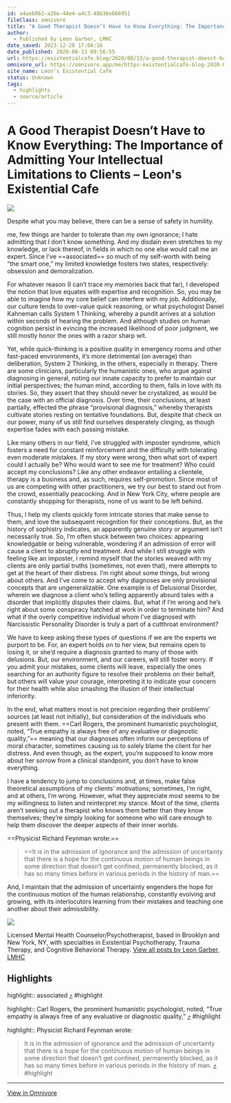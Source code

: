 ```yaml
---
id: a4aeb862-a26e-44e4-a4c3-48b36e666951
fileClass: omnivore
title: "A Good Therapist Doesn’t Have to Know Everything: The Importance of Admitting Your Intellectual Limitations to Clients – Leon&#39;s Existential Cafe - Leon's Existential Cafe"
author:
  - Published by Leon Garber, LMHC
date_saved: 2023-12-28 17:04:16
date_published: 2020-08-13 09:56:55
url: https://existentialcafe.blog/2020/08/13/a-good-therapist-doesnt-have-to-know-everything-the-importance-of-admitting-your-intellectual-limitations-to-clients/
omnivore_url: https://omnivore.app/me/https-existentialcafe-blog-2020-08-13-a-good-therapist-doesnt-ha-18cb274d7d6
site_name: Leon's Existential Cafe
status: Unknown
tags:
  - highlights
  - source/article
---
```


# A Good Therapist Doesn’t Have to Know Everything: The Importance of Admitting Your Intellectual Limitations to Clients – Leon's Existential Cafe

![](https://proxy-prod.omnivore-image-cache.app/720x405,sqBUCt_uZcp_B49J6-B4O43C7oYJTxwOT5-jBJ27HQNU/https://existentialcafedotblog.files.wordpress.com/2020/08/original.jpg) 

Despite what you may believe, there can be a sense of safety in humility.

me, few things are harder to tolerate than my own ignorance; I hate admitting that I don’t know something. And my disdain even stretches to my knowledge, or lack thereof, in fields in which no one else would call me an expert. Since I’ve ==associated== so much of my self-worth with being “the smart one,” my limited knowledge fosters two states, respectively: obsession and demoralization.

For whatever reason (I can’t trace my memories back that far), I developed the notion that love equates with expertise and recognition. So, you may be able to imagine how my core belief can interfere with my job. Additionally, our culture tends to over-value quick reasoning, or what psychologist Daniel Kahneman calls System 1 Thinking, whereby a pundit arrives at a solution within seconds of hearing the problem. And although studies on human cognition persist in evincing the increased likelihood of poor judgment, we still mostly honor the ones with a razor sharp wit.

Yet, while quick-thinking is a positive quality in emergency rooms and other fast-paced environments, it’s more detrimental (on average) than deliberation, System 2 Thinking, in the others, especially in therapy. There are some clinicians, particularly the humanistic ones, who argue against diagnosing in general, noting our innate capacity to prefer to maintain our initial perspectives; the human mind, according to them, falls in love with its stories. So, they assert that they should never be crystalized, as would be the case with an official diagnosis. Over time, their conclusions, at least partially, effected the phrase “provisional diagnosis,” whereby therapists cultivate stories resting on tentative foundations. But, despite that check on our power, many of us still find ourselves desperately clinging, as though expertise fades with each passing mistake.

Like many others in our field, I’ve struggled with imposter syndrome, which fosters a need for constant reinforcement and the difficulty with tolerating even moderate mistakes. If my story were wrong, then what sort of expert could I actually be? Who would want to see me for treatment? Who could accept my conclusions? Like any other endeavor entailing a clientele, therapy is a business and, as such, requires self-promotion. Since most of us are competing with other practitioners, we try our best to stand out from the crowd, essentially peacocking. And in New York City, where people are constantly shopping for therapists, none of us want to be left behind.

Thus, I help my clients quickly form intricate stories that make sense to them, and love the subsequent recognition for their conceptions. But, as the history of sophistry indicates, an apparently genuine story or argument isn’t necessarily true. So, I’m often stuck between two choices: appearing knowledgable or being vulnerable, wondering if an admission of error will cause a client to abruptly end treatment. And while I still struggle with feeling like an imposter, I remind myself that the stories weaved with my clients are only partial truths (sometimes, not even that), mere attempts to get at the heart of their distress. I’m right about some things, but wrong about others. And I’ve come to accept why diagnoses are only provisional concepts that are ungeneralizable. One example is of Delusional Disorder, wherein we diagnose a client who’s telling apparently absurd tales with a disorder that implicitly disputes their claims. But, what if I’m wrong and he’s right about some conspiracy hatched at work in order to terminate him? And what if the overly competitive individual whom I’ve diagnosed with Narcissistic Personality Disorder is truly a part of a cutthroat environment?

We have to keep asking these types of questions if we are the experts we purport to be. For, an expert holds on to her view, but remains open to losing it, or she’d require a diagnosis granted to many of those with delusions. But, our environment, and our careers, will still foster worry. If you admit your mistakes, some clients will leave, especially the ones searching for an authority figure to resolve their problems on their behalf, but others will value your courage, interpreting it to indicate your concern for their health while also smashing the illusion of their intellectual inferiority.

In the end, what matters most is not precision regarding their problems’ sources (at least not initially), but consideration of the individuals who present with them. ==Carl Rogers, the prominent humanistic psychologist, noted, “True empathy is always free of any evaluative or diagnostic quality,”== meaning that our diagnoses often inform our perceptions of moral character, sometimes causing us to solely blame the client for her distress. And even though, as the expert, you’re supposed to know more about her sorrow from a clinical standpoint, you don’t have to know everything.

I have a tendency to jump to conclusions and, at times, make false theoretical assumptions of my clients’ motivations; sometimes, I’m right, and at others, I’m wrong. However, what they appreciate most seems to be my willingness to listen and reinterpret my stance. Most of the time, clients aren’t seeking out a therapist who knows them better than they know themselves; they’re simply looking for someone who will care enough to help them discover the deeper aspects of their inner worlds.

==Physicist Richard Feynman wrote:==

> ==It is in the admission of ignorance and the admission of uncertainty that there is a hope for the continuous motion of human beings in some direction that doesn’t get confined, permanently blocked, as it has so many times before in various periods in the history of man.==

And, I maintain that the admission of uncertainty engenders the hope for the continuous motion of the human relationship, constantly evolving and growing, with its interlocutors learning from their mistakes and teaching one another about their admissibility.

![](https://proxy-prod.omnivore-image-cache.app/111x111,swfh3KhipQ0D5cz9c-hN77QQ1T6L4Av8gZEXDF57oKY0/https://2.gravatar.com/avatar/b5458aaa8fb4b3e0f41baf14ce10831d3e951ea545f56e06d215943059c6f843?s=111&d=identicon&r=G) 

 Licensed Mental Health Counselor/Psychotherapist, based in Brooklyn and New York, NY, with specialties in Existential Psychotherapy, Trauma Therapy, and Cognitive Behavioral Therapy. [ View all posts by Leon Garber, LMHC ](https://existentialcafe.blog/author/leongarber31/) 


## Highlights

highlight:: associated [⤴️](https://omnivore.app/me/https-existentialcafe-blog-2020-08-13-a-good-therapist-doesnt-ha-18cb274d7d6#0706b344-ffa5-4aac-b5e2-01ac57d5bbe7) #highlight

highlight:: Carl Rogers, the prominent humanistic psychologist, noted, “True empathy is always free of any evaluative or diagnostic quality,” [⤴️](https://omnivore.app/me/https-existentialcafe-blog-2020-08-13-a-good-therapist-doesnt-ha-18cb274d7d6#e40d9153-215a-4e6e-b2b4-835c8f5b87c9) #highlight

highlight:: Physicist Richard Feynman wrote:

> It is in the admission of ignorance and the admission of uncertainty that there is a hope for the continuous motion of human beings in some direction that doesn’t get confined, permanently blocked, as it has so many times before in various periods in the history of man. [⤴️](https://omnivore.app/me/https-existentialcafe-blog-2020-08-13-a-good-therapist-doesnt-ha-18cb274d7d6#3d6ce0aa-1532-41bb-8c01-bcbd7874f116) #highlight


---


[View in Omnivore](https://omnivore.app/me/https-existentialcafe-blog-2020-08-13-a-good-therapist-doesnt-ha-18cb274d7d6)
